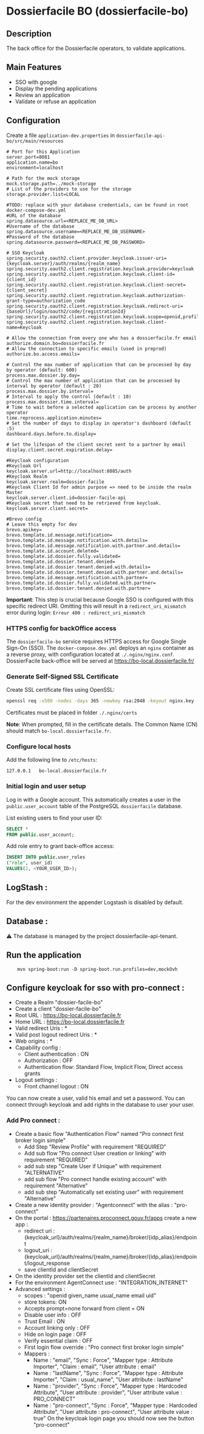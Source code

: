# Dossierfacile BO (dossierfacile-bo)

## Description
The back office for the Dossierfacile operators, to validate applications.

## Main Features
- SSO with google
- Display the pending applications
- Review an application
- Validate or refuse an application

## Configuration
Create a file `application-dev.properties` in `dossierfacile-api-bo/src/main/resources`

```properties
# Port for this Application 
server.port=8081
application.name=bo
environment=localhost

# Path for the mock storage
mock.storage.path=../mock-storage
# List of the providers to use for the storage
storage.provider.list=LOCAL

#TODO: replace with your database credentials, can be found in root docker-compose-dev.yml
#URL of the database
spring.datasource.url=<REPLACE_ME_DB_URL>
#Username of the database
spring.datasource.username=<REPLACE_ME_DB_USERNAME>
#Password of the database
spring.datasource.password=<REPLACE_ME_DB_PASSWORD>

# SSO Keycloak
spring.security.oauth2.client.provider.keycloak.issuer-uri={keycloak.server}/auth/realms/{realm_name}
spring.security.oauth2.client.registration.keycloak.provider=keycloak
spring.security.oauth2.client.registration.keycloak.client-id={client_id}
spring.security.oauth2.client.registration.keycloak.client-secret={client_secret}
spring.security.oauth2.client.registration.keycloak.authorization-grant-type=authorization_code
spring.security.oauth2.client.registration.keycloak.redirect-uri={baseUrl}/login/oauth2/code/{registrationId}
spring.security.oauth2.client.registration.keycloak.scope=openid,profile,email
spring.security.oauth2.client.registration.keycloak.client-name=Keycloak

# Allow the connection from every one who has a dossierfacile.fr email
authorize.domain.bo=dossierfacile.fr
# Allow the connection to specific emails (used in preprod)
authorize.bo.access.emails=

# Control the max number of application that can be processed by day by operator (default: 600)
process.max.dossier.by.day=
# Control the max number of application that can be processed by interval by operator (default : 20)
process.max.dossier.by.interval=
# Interval to apply the control (default : 10)
process.max.dossier.time.interval=
# Time to wait before a selected application can be process by another operator
time.reprocess.application.minutes=
# Set the number of days to display in operator's dashboard (default :5)
dashboard.days.before.to.display=

# Set the lifespan of the client secret sent to a partner by email
display.client.secret.expiration.delay=

#Keycloak configuration
#Keycloak Url
keycloak.server.url=http://localhost:8085/auth
#Keycloak Realm
keycloak.server.realm=dossier-facile
#Keycloak Client Id for admin purpose => need to be inside the realm Master 
keycloak.server.client.id=dossier-facile-api
#Keycloak secret that need to be retrieved from keycloak. 
keycloak.server.client.secret=

#Brevo config
# Leave this empty for dev
brevo.apikey=
brevo.template.id.message.notification=
brevo.template.id.message.notification.with.details=
brevo.template.id.message.notification.with.partner.and.details=
brevo.template.id.account.deleted=
brevo.template.id.dossier.fully.validated=
brevo.template.id.dossier.tenant.denied=
brevo.template.id.dossier.tenant.denied.with.details=
brevo.template.id.dossier.tenant.denied.with.partner.and.details=
brevo.template.id.message.notification.with.partner=
brevo.template.id.dossier.fully.validated.with.partner=
brevo.template.id.dossier.tenant.denied.with.partner=
```

**Important**: This step is crucial because Google SSO is configured with this specific redirect URI. Omitting this will result in a `redirect_uri_mismatch` error during login: `Erreur 400 : redirect_uri_mismatch`

### HTTPS config for backOffice access

The `dossierfacile-bo` service requires HTTPS access for Google Single Sign-On (SSO). The `docker-compose.dev.yml` deploys an `nginx` container as a reverse proxy, with configuration located at `./.nginx/nginx.conf`. DossierFacile back-office will be served at https://bo-local.dossierfacile.fr/

### Generate Self-Signed SSL Certificate

Create SSL certificate files using OpenSSL:
```bash
openssl req -x509 -nodes -days 365 -newkey rsa:2048 -keyout nginx.key -out nginx.crt
```

Certificates must be placed in folder `./.nginx/certs`

**Note**: When prompted, fill in the certificate details. The Common Name (CN) should match `bo-local.dossierfacile.fr`.

### Configure local hosts
Add the following line to `/etc/hosts`:
```
127.0.0.1   bo-local.dossierfacile.fr
```

### Initial login and user setup

Log in with a Google account. This automatically creates a user in the `public.user_account` table of the PostgreSQL `dossierfacile` database.

List existing users to find your user ID:
```sql
SELECT *
FROM public.user_account;
```

Add role entry to grant back-office access:
```sql
INSERT INTO public.user_roles
("role", user_id)
VALUES(2, <YOUR_USER_ID>);
```

## LogStash :

For the dev environment the appender Logstash is disabled by default.

## Database :
⚠️ The database is managed by the project dossierfacile-api-tenant.

## Run the application

```shell
    mvn spring-boot:run -D spring-boot.run.profiles=dev,mockOvh
```

## Configure keycloak for sso with pro-connect : 
- Create a Realm "dossier-facile-bo"
- Create a client "dossier-facile-bo"
- Root URL : https://bo-local.dossierfacile.fr
- Home URL : https://bo-local.dossierfacile.fr
- Valid redirect Uris : *
- Valid post logout redirect Uris : *
- Web origins : *
- Capability config : 
    - Client authentication : ON
    - Authorization : OFF
    - Authentication flow: Standard Flow, Implicit Flow, Direct access grants
- Logout settings : 
  - Front channel logout : ON

You can now create a user, valid his email and set a password. You can connect through keycloak and add rights in the database to user your user.

### Add Pro connect :
- Create a basic flow "Authentication Flow" named "Pro connect first broker login simple"
  - Add Step "Review Profile" with requirement "REQUIRED"
  - Add sub flow "Pro connect User creation or linking" with requirement "REQUIRED"
  - add sub step "Create User if Unique" with requirement "ALTERNATIVE"
  - add sub flow "Pro connect handle existing account" with requirement "Alternative"
  - add sub step "Automatically set existing user" with requirement "Alternative" 
- Create a new identity provider : "Agentconnect" with the alias : "pro-connect" 
- On the portal : https://partenaires.proconnect.gouv.fr/apps create a new app :
  - redirect uri : {keycloak_url}/auth/realms/{realm_name}/broker/{idp_alias}/endpoint
  - logout_uri : {keycloak_url}/auth/realms/{realm_name}/broker/{idp_alias}/endpoint/logout_response
  - save clientId and clientSecret
- On the identity provider set the clientId and clientSecret
- For the environment AgentConnect use : "INTEGRATION_INTERNET"
- Advanced settings : 
  - scopes : "openid given_name usual_name email uid" 
  - store tokens: ON
  - Accepts prompt=none forward from client = ON
  - Disable user info : OFF
  - Trust Email : ON
  - Account linking only : OFF
  - Hide on login page : OFF
  - Verify essential claim : OFF
  - First login flow override : "Pro connect first broker login simple"
  - Mappers : 
    - Name : "email", "Sync : Force", "Mapper type : Attribute Importer", "Claim : email", "User attribute : email"
    - Name : "lastName", "Sync : Force", "Mapper type : Attribute Importer", "Claim : usual_name", "User attribute : lastName"
    - Name : "provider", "Sync : Force", "Mapper type : Hardcoded Attribute", "User attribute : provider", "User attribute value : PRO_CONNECT"
    - Name : "pro-connect", "Sync : Force", "Mapper type : Hardcoded Attribute", "User attribute : pro-connect", "User attribute value : true"
On the keycloak login page you should now see the button "pro-connect"